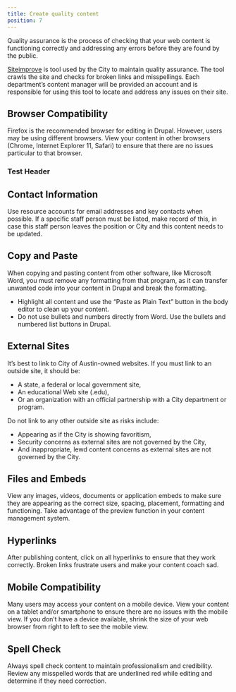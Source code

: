```yaml
---
title: Create quality content
position: 7
---
```

Quality assurance is the process of checking that your web content is functioning correctly and addressing any errors before they are found by the public.

[Siteimprove](https://my2.siteimprove.com/) is tool used by the City to maintain quality assurance. The tool crawls the site and checks for broken links and misspellings. Each department’s content manager will be provided an account and is responsible for using this tool to locate and address any issues on their site.

## Browser Compatibility
Firefox is the recommended browser for editing in Drupal. However, users may be using different browsers. View your content in other browsers (Chrome, Internet Explorer 11, Safari) to ensure that there are no issues particular to that browser. 

### Test Header

## Contact Information
Use resource accounts for email addresses and key contacts when possible. If a specific staff person must be listed, make record of this, in case this staff person leaves the position or City and this content needs to be updated.

## Copy and Paste
When copying and pasting content from other software, like Microsoft Word, you must remove any formatting from that program, as it can transfer unwanted code into your content in Drupal and break the formatting.
* Highlight all content and use the “Paste as Plain Text” button in the body editor to clean up your content.
* Do not use bullets and numbers directly from Word. Use the bullets and numbered list buttons in Drupal.

## External Sites
It’s best to link to City of Austin-owned websites. If you must link to an outside site, it should be:
* A state, a federal or local government site,
* An educational Web site (.edu),
* Or an organization with an official partnership with a City department or program.

Do not link to any other outside site as risks include:
* Appearing as if the City is showing favoritism,
* Security concerns as external sites are not governed by the City,
* And inappropriate, lewd content concerns as external sites are not governed by the City.

## Files and Embeds
View any images, videos, documents or application embeds to make sure they are appearing as the correct size, spacing, placement, formatting and functioning. Take advantage of the preview function in your content management system.

## Hyperlinks
After publishing content, click on all hyperlinks to ensure that they work correctly. Broken links frustrate users and make your content coach sad.

## Mobile Compatibility
Many users may access your content on a mobile device. View your content on a tablet and/or smartphone to ensure there are no issues with the mobile view. If you don’t have a device available, shrink the size of your web browser from right to left to see the mobile view.

## Spell Check
Always spell check content to maintain professionalism and credibility. Review any misspelled words that are underlined red while editing and determine if they need correction.
